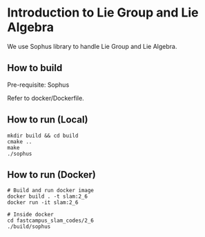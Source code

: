 # Introduction to Lie Group and Lie Algebra

We use Sophus library to handle Lie Group and Lie Algebra.

## How to build

Pre-requisite: Sophus

Refer to docker/Dockerfile.

## How to run (Local)

```
mkdir build && cd build
cmake ..
make
./sophus
```

## How to run (Docker)

```
# Build and run docker image
docker build . -t slam:2_6
docker run -it slam:2_6

# Inside docker
cd fastcampus_slam_codes/2_6
./build/sophus
```
